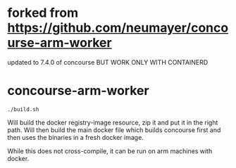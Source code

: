 # forked from https://github.com/neumayer/concourse-arm-worker
updated to 7.4.0 of concourse BUT WORK ONLY WITH CONTAINERD


# concourse-arm-worker

```
./build.sh
```

Will build the docker registry-image resource, zip it and put it in the
right path. Will then build the main docker file which builds concourse
first and then uses the binaries in a fresh docker image.

While this does not cross-compile, it can be run on arm machines with docker.

